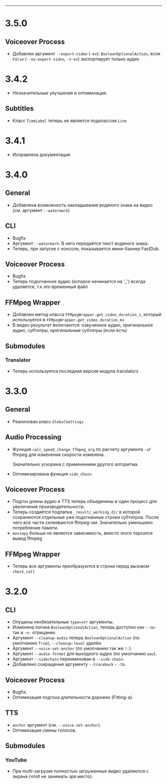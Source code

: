 ---

# 3.5.0

## Voiceover Process

- Добавлен аргумент `--export-video` (`-ev`): `BooleanOptionalAction`, если `False` (`--no-export-video`, `-n-ev`)
  экспортирует только аудио

# 3.4.2

- Незначительные улучшения и оптимизации.

## Subtitles

- Класс `TimeLabel` теперь не является подклассом `Line`

# 3.4.1

- Исправлена документация

# 3.4.0

## General

- Добавлена возможность накладывания водяного знака на видео (см. аргумент `--watermark`)

## CLI

- Bugfix
- Аргумент `--watermark`. В него передаётся текст водяного знака.
- Теперь, при запуске с консоли, показывается мини-баннер FastDub.

## Voiceover Process

- Bugfix
- Теперь подогнанное аудио (которое начинается на '_') всегда удаляется, т.к это временный файл

## FFMpeg Wrapper

- Добавлен метод класса `FFMpegWrapper.get_video_duration_s`, который используется
  в `FFMpegWrapper.get_video_duration_ms`
- В видео результат включаются: озвученное аудио, оригинальное аудио, субтитры, оригинальные субтитры (если есть)

## Submodules

### Translator

- Теперь используется последняя версия модула translators

# 3.3.0

## General

- Реализован класс `GlobalSettings`

## Audio Processing

- Функция `calc_speed_change_ffmpeg_arg` по расчету аргумента `-af` ffmpeg для изменения скорости изменена.

  Значительно ускорена с применением другого алгоритма.

- Оптимизирована функция `side_chain`.

## Voiceover Process

- Подгон длины аудио и TTS теперь объеденины в один процесс для увеличения производительности.
- Теперь создаётся подпапка `_result/_working_dir` в которой сохраняются отдельные уже подогнанные строки субтитров.
  После чего все части склеиваются ffmpeg-ом.
  Значительно уменьшено потребление памяти.
- `moviepy` больше не является зависимость, вместо этого парсится вывод ffmpeg

## FFMpeg Wrapper

- Теперь все аргументы преобразуются в строки перед вызовом `check_call`

# 3.2.0

## CLI

- Опущены необязательные `type=str` аргументы.
- Изменена логика `BooleanOptionalAction`, теперь доступно как `--no-` так и `-n-` отрицание.
- Аргумент `--cleanup-audio` теперь `BooleanOptionalAction` (по умолчанию `True`), `--cleanup-level` удалён.
- Аргумент `--voice-set-anchor` (по умолчанию так же `!:`).
- Аргумент `--audio-format` для выходного аудио (по умолчанию `wav`).
- Аргумент `--sidechain` переименован в `--side-chain`.
- Добавлено сокращение аргументу `--traceback` - `-tb`.

## Voiceover Process

- Bugfix.
- Оптимизация подгона длительности дорожек (Fitting-а).

## TTS

- `anchor` аргумент (см. `--voice-set-anchor`).
- Оптимизация смены голосов.

## Submodules

### YouTube

- При multi-загрузке полностью загруженные видео удаляются с экрана (чтоб не занимать зря место).

